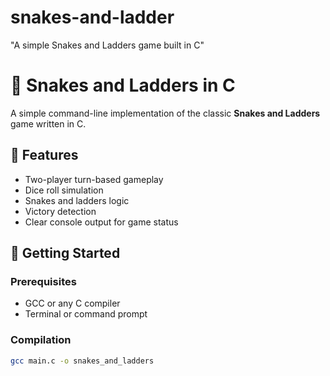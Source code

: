 # snakes-and-ladder
"A simple Snakes and Ladders game built in C"
# 🎲 Snakes and Ladders in C

A simple command-line implementation of the classic **Snakes and Ladders** game written in C.

## 📌 Features

- Two-player turn-based gameplay
- Dice roll simulation
- Snakes and ladders logic
- Victory detection
- Clear console output for game status

## 🚀 Getting Started

### Prerequisites

- GCC or any C compiler
- Terminal or command prompt

### Compilation

```bash
gcc main.c -o snakes_and_ladders

